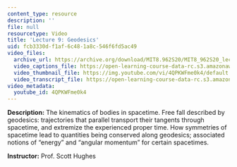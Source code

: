 ```yaml
---
content_type: resource
description: ''
file: null
resourcetype: Video
title: 'Lecture 9: Geodesics'
uid: fcb3330d-f1af-6c48-1a8c-546f6fd5ac49
video_files:
  archive_url: https://archive.org/download/MIT8.962S20/MIT8_962S20_lec09_300k.mp4
  video_captions_file: https://open-learning-course-data-rc.s3.amazonaws.com/8-962-general-relativity-spring-2020/580b42eea8db5948a1b907607a3da4a0_4QPKWFme0k4.vtt
  video_thumbnail_file: https://img.youtube.com/vi/4QPKWFme0k4/default.jpg
  video_transcript_file: https://open-learning-course-data-rc.s3.amazonaws.com/8-962-general-relativity-spring-2020/d1f05eee90c111ae28ca52b6aac95143_4QPKWFme0k4.pdf
video_metadata:
  youtube_id: 4QPKWFme0k4
---
```


**Description:** The kinematics of bodies in spacetime. Free fall described by geodesics: trajectories that parallel transport their tangents through spacetime, and extremize the experienced proper time. How symmetries of spacetime lead to quantities being conserved along geodesics; associated notions of “energy” and “angular momentum” for certain spacetimes.

**Instructor:** Prof. Scott Hughes